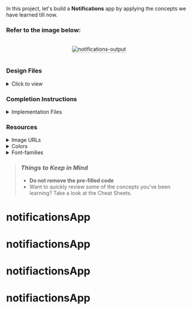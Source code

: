 In this project, let's build a **Notifications** app by applying the concepts we have learned till now.

### Refer to the image below:

<br/>
<div style="text-align: center;">
<img src="https://assets.ccbp.in/frontend/content/react-js/notifications-lg-output.png" alt="notifications-output" style="max-width:70%;box-shadow:0 2.8px 2.2px rgba(0, 0, 0, 0.12)">
</div>
<br/>

### Design Files

<details>
<summary>Click to view</summary>

- [Extra Small (Size < 576px), Small (Size >= 576px)](https://assets.ccbp.in/frontend/content/react-js/notifications-sm-output.png)
- [Medium (Size >= 768px), Large (Size >= 992px) and Extra Large (Size >= 1200px)](https://assets.ccbp.in/frontend/content/react-js/notifications-lg-output.png)

</details>

### Completion Instructions

<details>
<summary>Implementation Files</summary>
<br/>

Use these files to complete the implementation:

- `index.js`
- `index.css`
</details>

### Resources

<details>
<summary>Image URLs</summary>

- [https://assets.ccbp.in/frontend/react-js/primary-icon-img.png](https://assets.ccbp.in/frontend/react-js/primary-icon-img.png)
- [https://assets.ccbp.in/frontend/react-js/success-icon-img.png](https://assets.ccbp.in/frontend/react-js/success-icon-img.png)
- [https://assets.ccbp.in/frontend/react-js/warning-icon-img.png](https://assets.ccbp.in/frontend/react-js/warning-icon-img.png)
- [https://assets.ccbp.in/frontend/react-js/danger-icon-img.png](https://assets.ccbp.in/frontend/react-js/danger-icon-img.png)

</details>

<details>
<summary>Colors</summary>

<br/>

<div style="background-color: #0f172a; width: 150px; padding: 10px; color: white">Hex: #0f172a</div>
<div style="background-color: #ffffff; width: 150px; padding: 10px; color: black">Hex: #ffffff</div>
<div style="background-color: #0b69ff; width: 150px; padding: 10px; color: white">Hex: #0b69ff</div>
<div style="background-color: #2dca73; width: 150px; padding: 10px; color: white">Hex: #2dca73</div>
<div style="background-color: #ffb800; width: 150px; padding: 10px; color: white">Hex: #ffb800</div>
<div style="background-color: #ff0b37; width: 150px; padding: 10px; color: white">Hex: #ff0b37</div>

</details>

<details>
<summary>Font-families</summary>

- Roboto

</details>

> ### _Things to Keep in Mind_
>
> - **Do not remove the pre-filled code**
> - Want to quickly review some of the concepts you’ve been learning? Take a look at the Cheat Sheets.
# notificationsApp
# notifiactionsApp
# notifiactionsApp
# notifiactionsApp
